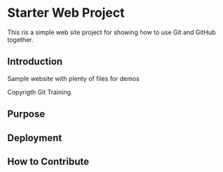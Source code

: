 # Starter Web Project

This ris a simple web site project for
showing how to use Git and GitHub together.

## Introduction

Sample website with plenty of files for demos

Copyrigth Git Training.

## Purpose

## Deployment

## How to Contribute